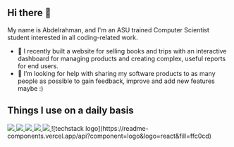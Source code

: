 ## Hi there 👋
My name is Abdelrahman, and I'm an ASU trained Computer Scientist student interested in all coding-related work.
- 🌱 I recently built a website for selling books and trips with an interactive dashboard for managing products and creating complex, useful reports for end users.
- 🤔 I’m looking for help with sharing my software products to as many people as possible to gain feedback, improve and add new features maybe :)

<!--
<a href="https://github.com/Abdo-Hussien/Magazine-System/pulls">
  <img src="https://img.shields.io/github/issues-pr/Abdo-Hussien/Magazine-System" alt="Open Pull Requests" />
</a>
<a href="https://github.com/Abdo-Hussien/Magazine-System/issues">
  <img src="https://img.shields.io/github/issues/Abdo-Hussien/Magazine-System" alt="Open Issues" />
</a>
<a href="https://github.com/Abdo-Hussien/Magazine-System/graphs/contributors">
  <img src="https://img.shields.io/github/contributors/Abdo-Hussien/Magazine-System?color=2b9348" alt="Contributors" />
</a>
-->


## Things I use on a daily basis

<p align="left">  
<a href="https://github.com/harish-sethuraman/readme-components">
 <img  src="https://readme-components.vercel.app/api?component=logo&fill=black&logo=vue.js&svgfill=42b883">  
 </a>
  <a href="https://github.com/harish-sethuraman/readme-components">
 <img  src="https://readme-components.vercel.app/api?component=logo&fill=black&logo=python&svgfill=FFD43B">  
 </a>
   <a href="https://github.com/harish-sethuraman/readme-components">
<img  src="https://readme-components.vercel.app/api?component=logo&fill=black&logo=typescript&svgfill=2d79c7">
</a>
 <a href="https://github.com/harish-sethuraman/readme-components">
 <img  src="https://readme-components.vercel.app/api?component=logo&fill=black&logo=node.js&svgfill=659b60">
</a>
<a href="https://github.com/harish-sethuraman/readme-components">
<img  src="https://readme-components.vercel.app/api?component=logo&fill=black&logo=mysql&svgfill=00758f">  
</a>
![techstack logo](https://readme-components.vercel.app/api?component=logo&logo=react&fill=ffc0cd)




<!--
**Abdo-Hussien/Abdo-Hussien** is a ✨ _special_ ✨ repository because its `README.md` (this file) appears on your GitHub profile.

Here are some ideas to get you started:

- 🔭 I’m currently working on ...
- 🌱 I’m currently learning ...
- 👯 I’m looking to collaborate on ...
- 🤔 I’m looking for help with ...
- 💬 Ask me about ...
- 📫 How to reach me: ...
- 😄 Pronouns: ...
- ⚡ Fun fact: ...
-->
